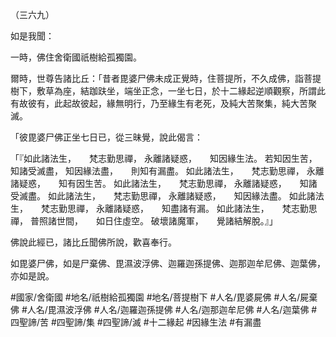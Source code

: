 （三六九）

如是我聞：

一時，佛住舍衛國祇樹給孤獨園。

爾時，世尊告諸比丘：「昔者毘婆尸佛未成正覺時，住菩提所，不久成佛，詣菩提樹下，敷草為座，結跏趺坐，端坐正念，一坐七日，於十二緣起逆順觀察，所謂此有故彼有，此起故彼起，緣無明行，乃至緣生有老死，及純大苦聚集，純大苦聚滅。

「彼毘婆尸佛正坐七日已，從三昧覺，說此偈言：

「『如此諸法生，　　梵志勤思禪，
永離諸疑惑，　　知因緣生法。
若知因生苦，　　知諸受滅盡，
知因緣法盡，　　則知有漏盡。
如此諸法生，　　梵志勤思禪，
永離諸疑惑，　　知有因生苦。
如此諸法生，　　梵志勤思禪，
永離諸疑惑，　　知諸受滅盡。
如此諸法生，　　梵志勤思禪，
永離諸疑惑，　　知因緣法盡。
如此諸法生，　　梵志勤思禪，
永離諸疑惑，　　知盡諸有漏。
如此諸法生，　　梵志勤思禪，
普照諸世間，　　如日住虛空。
破壞諸魔軍，　　覺諸結解脫。』」

佛說此經已，諸比丘聞佛所說，歡喜奉行。

如毘婆尸佛，如是尸棄佛、毘濕波浮佛、迦羅迦孫提佛、迦那迦牟尼佛、迦葉佛，亦如是說。

#國家/舍衛國
#地名/祇樹給孤獨園
#地名/菩提樹下
#人名/毘婆屍佛
#人名/屍棄佛
#人名/毘濕波浮佛
#人名/迦羅迦孫提佛
#人名/迦那迦牟尼佛
#人名/迦葉佛
#四聖諦/苦
#四聖諦/集
#四聖諦/滅
#十二緣起
#因緣生法
#有漏盡

